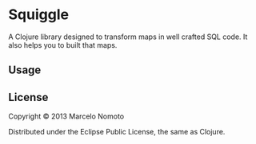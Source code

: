 # Squiggle

A Clojure library designed to transform maps in well crafted SQL code. It
also helps you to built that maps.

## Usage



## License

Copyright © 2013 Marcelo Nomoto

Distributed under the Eclipse Public License, the same as Clojure.
